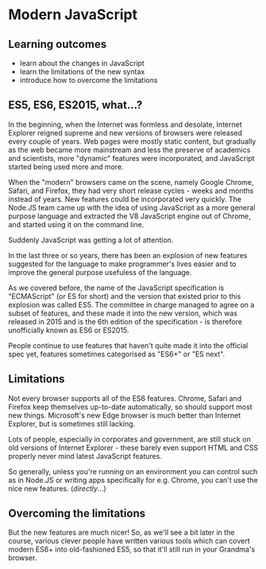 # Modern JavaScript

## Learning outcomes

* learn about the changes in JavaScript
* learn the limitations of the new syntax
* introduce how to overcome the limitations

## ES5, ES6, ES2015, what...?

In the beginning, when the Internet was formless and desolate, Internet Explorer reigned supreme and new versions of browsers were released every couple of years.  Web pages were mostly static content, but gradually as the web became more mainstream and less the preserve of academics and scientists, more "dynamic" features were incorporated, and JavaScript started being used more and more.

When the "modern" browsers came on the scene, namely Google Chrome, Safari, and Firefox, they had very short release cycles - weeks and months instead of years.  New features could be incorporated very quickly.  The Node.JS team came up with the idea of using JavaScript as a more general purpose language and extracted the V8 JavaScript engine out of Chrome, and started using it on the command line.

Suddenly JavaScript was getting a lot of attention.

In the last three or so years, there has been an explosion of new features suggested for the language to make programmer's lives easier and to improve the general purpose usefuless of the language.

As we covered before, the name of the JavaScript specification is "ECMAScript" (or ES for short) and the version that existed prior to this explosion was called ES5.  The committee in charge managed to agree on a subset of features, and these made it into the new version, which was released in 2015 and is the 6th edition of the specification - is therefore unofficially known as ES6 or ES2015.

People continue to use features that haven't quite made it into the official spec yet, features sometimes categorised as "ES6+" or "ES next".

## Limitations

Not every browser supports all of the ES6 features.  Chrome, Safari and Firefox keep themselves up-to-date automatically, so should support most new things.  Microsoft's new Edge browser is much better than Internet Explorer, but is sometimes still lacking.

Lots of people, especially in corporates and government, are still stuck on old versions of Internet Explorer - these barely even support HTML and CSS properly never mind latest JavaScript features.

So generally, unless you're running on an environment you can control such as in Node.JS or writing apps specifically for e.g. Chrome, you can't use the nice new features. (_directly_...)

## Overcoming the limitations

But the new features are much nicer!  So, as we'll see a bit later in the course, various clever people have written various tools which can covert modern ES6+ into old-fashioned ES5, so that it'll still run in your Grandma's browser.

